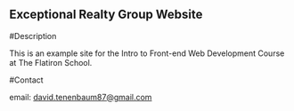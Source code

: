 Exceptional Realty Group Website
---

#Description

This is an example site for the Intro to Front-end Web Development Course at The Flatiron School.

#Contact

email: david.tenenbaum87@gmail.com